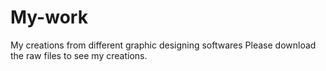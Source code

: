 # My-work
My creations from different graphic designing softwares
Please download the raw files to see my creations.
